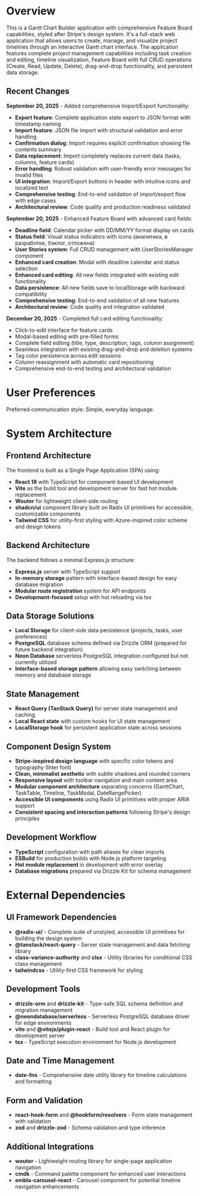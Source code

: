 # Overview

This is a Gantt Chart Builder application with comprehensive Feature Board capabilities, styled after Stripe's design system. It's a full-stack web application that allows users to create, manage, and visualize project timelines through an interactive Gantt chart interface. The application features complete project management capabilities including task creation and editing, timeline visualization, Feature Board with full CRUD operations (Create, Read, Update, Delete), drag-and-drop functionality, and persistent data storage.

## Recent Changes
**September 20, 2025** - Added comprehensive Import/Export functionality:
- **Export feature**: Complete application state export to JSON format with timestamp naming
- **Import feature**: JSON file import with structural validation and error handling
- **Confirmation dialog**: Import requires explicit confirmation showing file contents summary
- **Data replacement**: Import completely replaces current data (tasks, columns, feature cards)
- **Error handling**: Robust validation with user-friendly error messages for invalid files
- **UI integration**: Import/Export buttons in header with intuitive icons and localized text
- **Comprehensive testing**: End-to-end validation of import/export flow with edge cases
- **Architectural review**: Code quality and production readiness validated

**September 20, 2025** - Enhanced Feature Board with advanced card fields:
- **Deadline field**: Calendar picker with DD/MM/YY format display on cards
- **Status field**: Visual status indicators with icons (аналитика, в разработке, бэклог, отложена)
- **User Stories system**: Full CRUD management with UserStoriesManager component
- **Enhanced card creation**: Modal with deadline calendar and status selection
- **Enhanced card editing**: All new fields integrated with existing edit functionality
- **Data persistence**: All new fields save to localStorage with backward compatibility
- **Comprehensive testing**: End-to-end validation of all new features
- **Architectural review**: Code quality and integration validated

**December 20, 2025** - Completed full card editing functionality:
- Click-to-edit interface for feature cards
- Modal-based editing with pre-filled forms
- Complete field editing (title, type, description, tags, column assignment)  
- Seamless integration with existing drag-and-drop and deletion systems
- Tag color persistence across edit sessions
- Column reassignment with automatic card repositioning
- Comprehensive end-to-end testing and architectural validation

# User Preferences

Preferred communication style: Simple, everyday language.

# System Architecture

## Frontend Architecture
The frontend is built as a Single Page Application (SPA) using:
- **React 18** with TypeScript for component-based UI development
- **Vite** as the build tool and development server for fast hot module replacement
- **Wouter** for lightweight client-side routing
- **shadcn/ui** component library built on Radix UI primitives for accessible, customizable components
- **Tailwind CSS** for utility-first styling with Azure-inspired color scheme and design tokens

## Backend Architecture
The backend follows a minimal Express.js structure:
- **Express.js** server with TypeScript support
- **In-memory storage** pattern with interface-based design for easy database migration
- **Modular route registration** system for API endpoints
- **Development-focused** setup with hot reloading via tsx

## Data Storage Solutions
- **Local Storage** for client-side data persistence (projects, tasks, user preferences)
- **PostgreSQL** database schema defined via Drizzle ORM (prepared for future backend integration)
- **Neon Database** serverless PostgreSQL integration configured but not currently utilized
- **Interface-based storage pattern** allowing easy switching between memory and database storage

## State Management
- **React Query (TanStack Query)** for server state management and caching
- **Local React state** with custom hooks for UI state management
- **LocalStorage hook** for persistent application state across sessions

## Component Design System
- **Stripe-inspired design language** with specific color tokens and typography (Inter font)
- **Clean, minimalist aesthetic** with subtle shadows and rounded corners
- **Responsive layout** with toolbar navigation and main content area
- **Modular component architecture** separating concerns (GanttChart, TaskTable, Timeline, TaskModal, DateRangePicker)
- **Accessible UI components** using Radix UI primitives with proper ARIA support
- **Consistent spacing and interaction patterns** following Stripe's design principles

## Development Workflow
- **TypeScript** configuration with path aliases for clean imports
- **ESBuild** for production builds with Node.js platform targeting
- **Hot module replacement** in development with error overlay
- **Database migrations** prepared via Drizzle Kit for schema management

# External Dependencies

## UI Framework Dependencies
- **@radix-ui/** - Complete suite of unstyled, accessible UI primitives for building the design system
- **@tanstack/react-query** - Server state management and data fetching library
- **class-variance-authority** and **clsx** - Utility libraries for conditional CSS class management
- **tailwindcss** - Utility-first CSS framework for styling

## Development Tools
- **drizzle-orm** and **drizzle-kit** - Type-safe SQL schema definition and migration management
- **@neondatabase/serverless** - Serverless PostgreSQL database driver for edge environments
- **vite** and **@vitejs/plugin-react** - Build tool and React plugin for development server
- **tsx** - TypeScript execution environment for Node.js development

## Date and Time Management
- **date-fns** - Comprehensive date utility library for timeline calculations and formatting

## Form and Validation
- **react-hook-form** and **@hookform/resolvers** - Form state management with validation
- **zod** and **drizzle-zod** - Schema validation and type inference

## Additional Integrations
- **wouter** - Lightweight routing library for single-page application navigation
- **cmdk** - Command palette component for enhanced user interactions
- **embla-carousel-react** - Carousel component for potential timeline navigation enhancements
